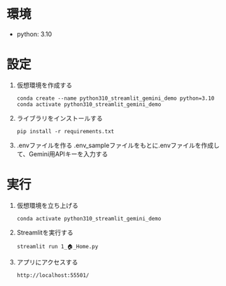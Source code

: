 # 環境
* python: 3.10


# 設定
1. 仮想環境を作成する
    ```
    conda create --name python310_streamlit_gemini_demo python=3.10
    conda activate python310_streamlit_gemini_demo
    ```

2. ライブラリをインストールする 
    ```
    pip install -r requirements.txt
    ```

3. .envファイルを作る
    .env_sampleファイルをもとに.envファイルを作成して、Gemini用APIキーを入力する  


# 実行
1. 仮想環境を立ち上げる
    ```
    conda activate python310_streamlit_gemini_demo
    ```

2. Streamlitを実行する
    ```
    streamlit run 1_🏠_Home.py
    ```

3. アプリにアクセスする
    ```
    http://localhost:55501/
    ```